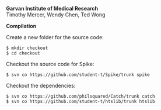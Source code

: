 <b>Garvan Institute of Medical Research</b>
<br>
Timothy Mercer, Wendy Chen, Ted Wong

<b>Compilation</b>

Create a new folder for the source code:

    $ mkdir checkout
    $ cd checkout

Checkout the source code for Spike:

    $ svn co https://github.com/student-t/Spike/trunk spike
    
Checkout the dependencies:

    $ svn co https://github.com/philsquared/Catch/trunk catch
    $ svn co https://github.com/student-t/htslib/trunk htslib
    

